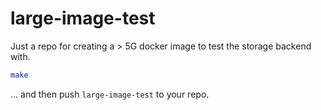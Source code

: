 # large-image-test

Just a repo for creating a > 5G docker image to test the storage backend with.

```sh
make
```

... and then push `large-image-test` to your repo.
